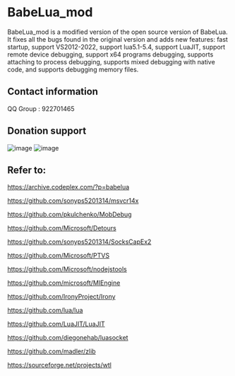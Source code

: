 # BabeLua_mod
BabeLua_mod is a modified version of the open source version of BabeLua. It fixes all the bugs found in the original version and adds new features: fast startup, support VS2012-2022, support lua5.1-5.4, support LuaJIT, support remote device debugging, support x64 programs debugging, supports attaching to process debugging, supports mixed debugging with native code, and supports debugging memory files.

## Contact information
QQ Group : 922701465

## Donation support
![image](https://user-images.githubusercontent.com/20564099/120247596-ad225480-c2a6-11eb-82fe-65767385289c.png)
![image](https://user-images.githubusercontent.com/20564099/120248272-0f7c5480-c2a9-11eb-9b92-b6d98cb83089.png)

## Refer to:
https://archive.codeplex.com/?p=babelua

https://github.com/sonyps5201314/msvcr14x

https://github.com/pkulchenko/MobDebug

https://github.com/Microsoft/Detours

https://github.com/sonyps5201314/SocksCapEx2

https://github.com/Microsoft/PTVS

https://github.com/Microsoft/nodejstools

https://github.com/microsoft/MIEngine

https://github.com/IronyProject/Irony

https://github.com/lua/lua

https://github.com/LuaJIT/LuaJIT

https://github.com/diegonehab/luasocket

https://github.com/madler/zlib

https://sourceforge.net/projects/wtl
